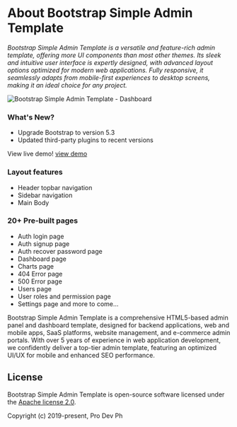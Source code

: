 # About Bootstrap Simple Admin Template
*Bootstrap Simple Admin Template is a versatile and feature-rich admin template, offering more UI components than most other themes. Its sleek and intuitive user interface is expertly designed, with advanced layout options optimized for modern web applications. Fully responsive, it seamlessly adapts from mobile-first experiences to desktop screens, making it an ideal choice for any project.* 

![Bootstrap Simple Admin Template - Dashboard](https://i.postimg.cc/xjG9yLNw/bootstrap-simple-admin-template.png)

### What's New?
- Upgrade Bootstrap to version 5.3
- Updated third-party plugins to recent versions

View live demo!
[view demo](https://pro-dev-ph.github.io/bootstrap-simple-admin-template/)

### Layout features
- Header topbar navigation
- Sidebar navigation
- Main Body

### 20+ Pre-built pages
- Auth login page
- Auth signup page
- Auth recover password page
- Dashboard page
- Charts page 
- 404 Error page
- 500 Error page
- Users page
- User roles and permission page
- Settings page and more to come…


Bootstrap Simple Admin Template is a comprehensive HTML5-based admin panel and dashboard template, designed for backend applications, web and mobile apps, SaaS platforms, website management, and e-commerce admin portals. With over 5 years of experience in web application development, we confidently deliver a top-tier admin template, featuring an optimized UI/UX for mobile and enhanced SEO performance.


## License

Bootstrap Simple Admin Template is open-source software licensed under the [Apache license 2.0](http://www.apache.org/licenses/LICENSE-2.0).

Copyright (c) 2019-present, Pro Dev Ph

